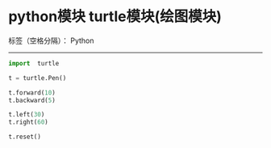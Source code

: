 # python模块 turtle模块(绘图模块)

标签（空格分隔）： Python

---

```python
import  turtle

t = turtle.Pen()

t.forward(10)
t.backward(5)

t.left(30)
t.right(60)

t.reset()
```




